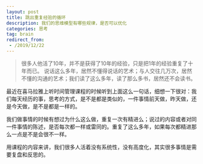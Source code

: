 ```yaml
---
layout: post
title: 跳出重复经验的循环
description: 我们的思维模型有哪些规律，是否可以优化
categories: 思考
tag: brain
redirect_from:
 - /2019/12/22
---
```

> 很多人他活了10年，并不是获得了10年的经验，只是把1年的经验重复了十年而已。
说话这么多年，居然不懂得说话的艺术；与人交往几万次，居然不懂的沟通的艺术；我们读了这么多年，读了那么多书，居然还不会读书。

<!--more-->

最近在喜马拉雅上听时间管理课程的时候听到上面这么一句话，细想一下很对：我们每天经历的事，思考的方式，是不是都是类似的，一件事情前天做，昨天做，还是今天做，是不是都是一样的。

我们做事情的时候有想过为什么这么做，重复一次有精进么；说过的内容或者对同一件事情的陈述，是否每次都一样或雷同的。重复了这么多年，如果每次都精进那么一点是不是会很不一样。

用课程的内容来讲，我们很多人活着没有系统性，没有高度化，其实很多事情是需要复盘和反思的。


